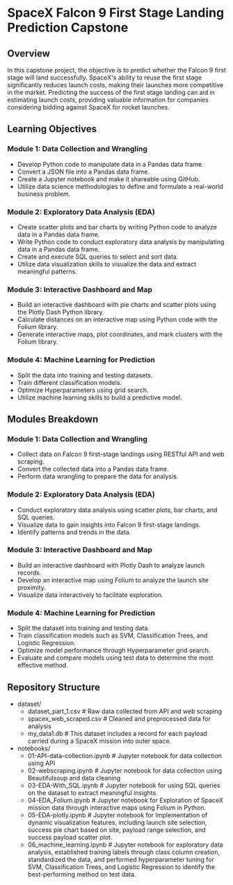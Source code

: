 # SpaceX Falcon 9 First Stage Landing Prediction Capstone

## Overview

In this capstone project, the objective is to predict whether the Falcon 9 first stage will land successfully. SpaceX's ability to reuse the first stage significantly reduces launch costs, making their launches more competitive in the market. Predicting the success of the first stage landing can aid in estimating launch costs, providing valuable information for companies considering bidding against SpaceX for rocket launches.

## Learning Objectives

### Module 1: Data Collection and Wrangling

- Develop Python code to manipulate data in a Pandas data frame.
- Convert a JSON file into a Pandas data frame.
- Create a Jupyter notebook and make it shareable using GitHub.
- Utilize data science methodologies to define and formulate a real-world business problem.

### Module 2: Exploratory Data Analysis (EDA)

- Create scatter plots and bar charts by writing Python code to analyze data in a Pandas data frame.
- Write Python code to conduct exploratory data analysis by manipulating data in a Pandas data frame.
- Create and execute SQL queries to select and sort data.
- Utilize data visualization skills to visualize the data and extract meaningful patterns.

### Module 3: Interactive Dashboard and Map

- Build an interactive dashboard with pie charts and scatter plots using the Plotly Dash Python library.
- Calculate distances on an interactive map using Python code with the Folium library.
- Generate interactive maps, plot coordinates, and mark clusters with the Folium library.

### Module 4: Machine Learning for Prediction

- Split the data into training and testing datasets.
- Train different classification models.
- Optimize Hyperparameters using grid search.
- Utilize machine learning skills to build a predictive model.

## Modules Breakdown

### Module 1: Data Collection and Wrangling

- Collect data on Falcon 9 first-stage landings using RESTful API and web scraping.
- Convert the collected data into a Pandas data frame.
- Perform data wrangling to prepare the data for analysis.

### Module 2: Exploratory Data Analysis (EDA)

- Conduct exploratory data analysis using scatter plots, bar charts, and SQL queries.
- Visualize data to gain insights into Falcon 9 first-stage landings.
- Identify patterns and trends in the data.

### Module 3: Interactive Dashboard and Map

- Build an interactive dashboard with Plotly Dash to analyze launch records.
- Develop an interactive map using Folium to analyze the launch site proximity.
- Visualize data interactively to facilitate exploration.

### Module 4: Machine Learning for Prediction

- Split the dataset into training and testing data.
- Train classification models such as SVM, Classification Trees, and Logistic Regression.
- Optimize model performance through Hyperparameter grid search.
- Evaluate and compare models using test data to determine the most effective method.

## Repository Structure
- dataset/
  - dataset_part_1.csv                # Raw data collected from API and web scraping
  - spacex_web_scraped.csv             # Cleaned and preprocessed data for analysis
  - my_data1.db                        #  This dataset includes a record for each payload carried during a SpaceX mission into outer space.
- notebooks/
  - 01-API-data-collection.ipynb    # Jupyter notebook for data collection using API
  - 02-webscraping.ipynb            # Jupyter notebook for data collection using Beautifulsoup and data cleaning
  - 03-EDA-With_SQL.ipynb           # Jupyter notebook for using SQL queries on the dataset to extract meaningful insights.
  - 04-EDA_Folium.ipynb             # Jupyter notebook for Exploration of SpaceX mission data through interactive maps using Folium in Python.
  - 05-EDA-plotly.ipynb             # Jupyter notebook for Implementation of dynamic visualization features, including launch site selection, success pie chart based on site, payload range selection, and success payload scatter plot.
  - 06_machine_learning.ipynb   # Jupyter notebook for exploratory data analysis, established training labels through class column creation, standardized the data, and performed hyperparameter tuning for SVM, Classification Trees, and Logistic Regression to identify the best-performing method on test data.
 
